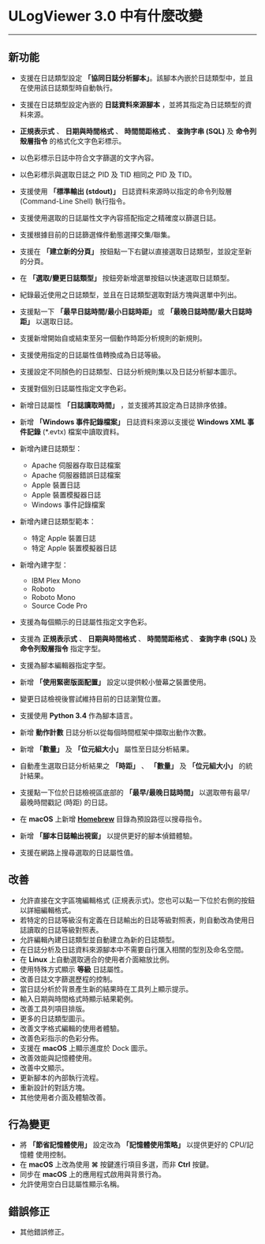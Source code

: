 ﻿# ULogViewer 3.0 中有什麼改變
 ---

## 新功能
+ 支援在日誌類型設定 **「協同日誌分析腳本」**。該腳本內嵌於日誌類型中，並且在使用該日誌類型時自動執行。
+ 支援在日誌類型設定內嵌的 **日誌資料來源腳本** ，並將其指定為日誌類型的資料來源。
+ **正規表示式** 、 **日期與時間格式** 、 **時間間距格式** 、 **查詢字串 (SQL)** 及 **命令列殼層指令** 的格式化文字色彩標示。
+ 以色彩標示日誌中符合文字篩選的文字內容。
+ 以色彩標示與選取日誌之 PID 及 TID 相同之 PID 及 TID。
+ 支援使用 **「標準輸出 (stdout)」** 日誌資料來源時以指定的命令列殼層 (Command-Line Shell) 執行指令。
+ 支援使用選取的日誌屬性文字內容搭配指定之精確度以篩選日誌。
+ 支援根據目前的日誌篩選條件動態選擇交集/聯集。
+ 支援在 **「建立新的分頁」** 按鈕點一下右鍵以直接選取日誌類型，並設定至新的分頁。
+ 在 **「選取/變更日誌類型」** 按鈕旁新增選單按鈕以快速選取日誌類型。
+ 紀錄最近使用之日誌類型，並且在日誌類型選取對話方塊與選單中列出。
+ 支援點一下 **「最早日誌時間/最小日誌時距」** 或 **「最晚日誌時間/最大日誌時距」** 以選取日誌。
+ 支援新增開始自或結束至另一個動作時距分析規則的新規則。
+ 支援使用指定的日誌屬性值轉換成為日誌等級。
+ 支援設定不同顏色的日誌類型、日誌分析規則集以及日誌分析腳本圖示。
+ 支援對個別日誌屬性指定文字色彩。
+ 新增日誌屬性 **「日誌讀取時間」** ，並支援將其設定為日誌排序依據。
+ 新增 **「Windows 事件記錄檔案」** 日誌資料來源以支援從 **Windows XML 事件記錄** (*.evtx) 檔案中讀取資料。
+ 新增內建日誌類型：
    + Apache 伺服器存取日誌檔案
    + Apache 伺服器錯誤日誌檔案
    + Apple 裝置日誌
    + Apple 裝置模擬器日誌
    + Windows 事件記錄檔案

+ 新增內建日誌類型範本：
    + 特定 Apple 裝置日誌
    + 特定 Apple 裝置模擬器日誌

+ 新增內建字型：
    + IBM Plex Mono
    + Roboto
    + Roboto Mono
    + Source Code Pro

+ 支援為每個顯示的日誌屬性指定文字色彩。
+ 支援為 **正規表示式** 、 **日期與時間格式** 、 **時間間距格式** 、 **查詢字串 (SQL)** 及 **命令列殼層指令** 指定字型。
+ 支援為腳本編輯器指定字型。
+ 新增 **「使用緊密版面配置」** 設定以提供較小螢幕之裝置使用。
+ 變更日誌檢視後嘗試維持目前的日誌瀏覽位置。
+ 支援使用 **Python 3.4** 作為腳本語言。
+ 新增 **動作計數** 日誌分析以從每個時間框架中擷取出動作次數。
+ 新增 **「數量」** 及 **「位元組大小」** 屬性至日誌分析結果。
+ 自動產生選取日誌分析結果之 **「時距」** 、 **「數量」** 及 **「位元組大小」** 的統計結果。
+ 支援點一下位於日誌檢視區底部的 **「最早/最晚日誌時間」** 以選取帶有最早/最晚時間戳記 (時距) 的日誌。
+ 在 **macOS** 上新增 [**Homebrew**](https://brew.sh/) 目錄為預設路徑以搜尋指令。
+ 新增 **「腳本日誌輸出視窗」** 以提供更好的腳本偵錯體驗。
+ 支援在網路上搜尋選取的日誌屬性值。

## 改善
+ 允許直接在文字區塊編輯格式 (正規表示式)。您也可以點一下位於右側的按鈕以詳細編輯格式。
+ 若特定的日誌等級沒有定義在日誌輸出的日誌等級對照表，則自動改為使用日誌讀取的日誌等級對照表。
+ 允許編輯內建日誌類型並自動建立為新的日誌類型。
+ 在日誌分析及日誌資料來源腳本中不需要自行匯入相關的型別及命名空間。
+ 在 **Linux** 上自動選取適合的使用者介面縮放比例。
+ 使用特殊方式顯示 **等級** 日誌屬性。
+ 改善日誌文字篩選歷程的控制。
+ 當日誌分析於背景產生新的結果時在工具列上顯示提示。
+ 輸入日期與時間格式時顯示結果範例。
+ 改善工具列項目排版。
+ 更多的日誌類型圖示。
+ 改善文字格式編輯的使用者體驗。
+ 改善色彩指示的色彩分佈。
+ 支援在 **macOS** 上顯示進度於 Dock 圖示。
+ 改善效能與記憶體使用。
+ 改善中文顯示。
+ 更新腳本的內部執行流程。
+ 重新設計的對話方塊。
+ 其他使用者介面及體驗改善。

## 行為變更
+ 將 **「節省記憶體使用」** 設定改為 **「記憶體使用策略」** 以提供更好的 CPU/記憶體 使用控制。
+ 在 **macOS** 上改為使用 **⌘** 按鍵進行項目多選，而非 **Ctrl** 按鍵。
+ 同步在 **macOS** 上的應用程式啟用與背景行為。
+ 允許使用空白日誌屬性顯示名稱。

## 錯誤修正
+ 其他錯誤修正。